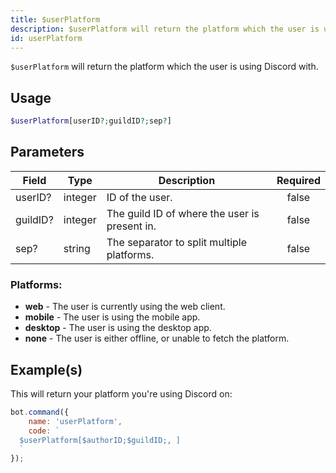 ```yaml
---
title: $userPlatform
description: $userPlatform will return the platform which the user is using Discord with.
id: userPlatform
---
```


`$userPlatform` will return the platform which the user is using Discord with.

## Usage

```php
$userPlatform[userID?;guildID?;sep?]
```

## Parameters

| Field    | Type    | Description                                   | Required |
| -------- | ------- | --------------------------------------------- | :------: |
| userID?  | integer | ID of the user.                               |  false   |
| guildID? | integer | The guild ID of where the user is present in. |  false   |
| sep?     | string  | The separator to split multiple platforms.    |  false   |

### Platforms:
- **web** - The user is currently using the web client.
- **mobile** - The user is using the mobile app.
- **desktop** - The user is using the desktop app.
- **none** - The user is either offline, or unable to fetch the platform.

## Example(s)

This will return your platform you're using Discord on:

```javascript
bot.command({
    name: 'userPlatform',
    code: `
  $userPlatform[$authorID;$guildID;, ]
  `
});
```
